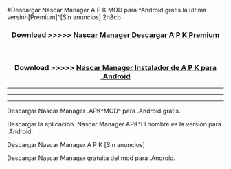 #Descargar Nascar Manager  A P K MOD para ^Android gratis.la última versión[Premium]^[Sin anuncios] 2h8cb



<div align="center">
<h3>Download >>>>> <a href="https://es-web.web.app/?es= Nascar Manager ">Nascar Manager  Descargar A P K Premium</a></h3><br>

<h3>Download >>>>> <a href="https://es-web.web.app/?es= Nascar Manager ">Nascar Manager  Instalador de A P K para .Android</a></h3>
</div>


----------------------------------------------------------

----------------------------------------------------------

----------------------------------------------------------

Descargar Nascar Manager  .APK^MOD^ para .Android gratis.

Descargar la aplicación. Nascar Manager  APK^El nombre es la versión para .Android.

Descargar Nascar Manager  A P K [Sin anuncios]

Descargar Nascar Manager  gratuita del mod para .Android.